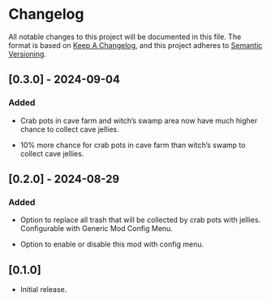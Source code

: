 # Changelog

All notable changes to this project will be documented in this file. The
format is based on [Keep A
Changelog](https://keepachangelog.com/en/1.1.0/), and this project
adheres to [Semantic Versioning](https://semver.org/spec/v2.0.0.html).

## \[0.3.0\] - 2024-09-04

### Added

- Crab pots in cave farm and witch’s swamp area now have much higher
  chance to collect cave jellies.

- 10% more chance for crab pots in cave farm than witch’s swamp to
  collect cave jellies.

## \[0.2.0\] - 2024-08-29

### Added

- Option to replace all trash that will be collected by crab pots with
  jellies. Configurable with Generic Mod Config Menu.

- Option to enable or disable this mod with config menu.

## \[0.1.0\]

- Initial release.
